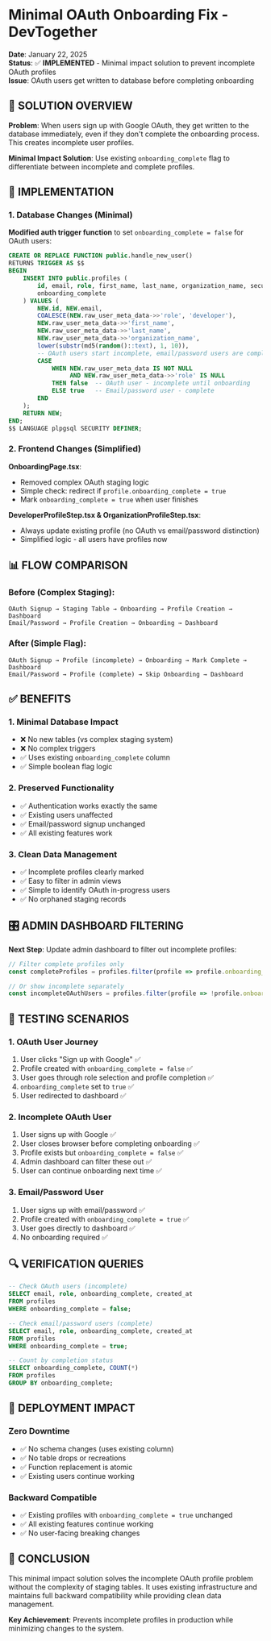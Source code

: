 # Minimal OAuth Onboarding Fix - DevTogether

**Date**: January 22, 2025  
**Status**: ✅ **IMPLEMENTED** - Minimal impact solution to prevent incomplete OAuth profiles  
**Issue**: OAuth users get written to database before completing onboarding

## 🎯 SOLUTION OVERVIEW

**Problem**: When users sign up with Google OAuth, they get written to the database immediately, even if they don't complete the onboarding process. This creates incomplete user profiles.

**Minimal Impact Solution**: Use existing `onboarding_complete` flag to differentiate between incomplete and complete profiles.

## 🔧 IMPLEMENTATION

### 1. Database Changes (Minimal)
**Modified auth trigger function** to set `onboarding_complete = false` for OAuth users:

```sql
CREATE OR REPLACE FUNCTION public.handle_new_user()
RETURNS TRIGGER AS $$
BEGIN
    INSERT INTO public.profiles (
        id, email, role, first_name, last_name, organization_name, security_string,
        onboarding_complete
    ) VALUES (
        NEW.id, NEW.email,
        COALESCE(NEW.raw_user_meta_data->>'role', 'developer'),
        NEW.raw_user_meta_data->>'first_name',
        NEW.raw_user_meta_data->>'last_name',
        NEW.raw_user_meta_data->>'organization_name',
        lower(substr(md5(random()::text), 1, 10)),
        -- OAuth users start incomplete, email/password users are complete
        CASE 
            WHEN NEW.raw_user_meta_data IS NOT NULL 
                 AND NEW.raw_user_meta_data->>'role' IS NULL 
            THEN false  -- OAuth user - incomplete until onboarding
            ELSE true   -- Email/password user - complete
        END
    );
    RETURN NEW;
END;
$$ LANGUAGE plpgsql SECURITY DEFINER;
```

### 2. Frontend Changes (Simplified)

**OnboardingPage.tsx**:
- Removed complex OAuth staging logic
- Simple check: redirect if `profile.onboarding_complete = true`
- Mark `onboarding_complete = true` when user finishes

**DeveloperProfileStep.tsx & OrganizationProfileStep.tsx**:
- Always update existing profile (no OAuth vs email/password distinction)
- Simplified logic - all users have profiles now

## 📊 FLOW COMPARISON

### Before (Complex Staging):
```
OAuth Signup → Staging Table → Onboarding → Profile Creation → Dashboard
Email/Password → Profile Creation → Onboarding → Dashboard
```

### After (Simple Flag):
```
OAuth Signup → Profile (incomplete) → Onboarding → Mark Complete → Dashboard  
Email/Password → Profile (complete) → Skip Onboarding → Dashboard
```

## ✅ BENEFITS

### 1. **Minimal Database Impact**
- ❌ No new tables (vs complex staging system)
- ❌ No complex triggers
- ✅ Uses existing `onboarding_complete` column
- ✅ Simple boolean flag logic

### 2. **Preserved Functionality**
- ✅ Authentication works exactly the same
- ✅ Existing users unaffected
- ✅ Email/password signup unchanged
- ✅ All existing features work

### 3. **Clean Data Management**
- ✅ Incomplete profiles clearly marked
- ✅ Easy to filter in admin views
- ✅ Simple to identify OAuth in-progress users
- ✅ No orphaned staging records

## 🎛️ ADMIN DASHBOARD FILTERING

**Next Step**: Update admin dashboard to filter out incomplete profiles:

```javascript
// Filter complete profiles only
const completeProfiles = profiles.filter(profile => profile.onboarding_complete)

// Or show incomplete separately
const incompleteOAuthUsers = profiles.filter(profile => !profile.onboarding_complete)
```

## 🧪 TESTING SCENARIOS

### 1. **OAuth User Journey**
1. User clicks "Sign up with Google" ✅
2. Profile created with `onboarding_complete = false` ✅
3. User goes through role selection and profile completion ✅
4. `onboarding_complete` set to `true` ✅
5. User redirected to dashboard ✅

### 2. **Incomplete OAuth User**
1. User signs up with Google ✅
2. User closes browser before completing onboarding ✅
3. Profile exists but `onboarding_complete = false` ✅
4. Admin dashboard can filter these out ✅
5. User can continue onboarding next time ✅

### 3. **Email/Password User**
1. User signs up with email/password ✅
2. Profile created with `onboarding_complete = true` ✅
3. User goes directly to dashboard ✅
4. No onboarding required ✅

## 🔍 VERIFICATION QUERIES

```sql
-- Check OAuth users (incomplete)
SELECT email, role, onboarding_complete, created_at 
FROM profiles 
WHERE onboarding_complete = false;

-- Check email/password users (complete)
SELECT email, role, onboarding_complete, created_at 
FROM profiles 
WHERE onboarding_complete = true;

-- Count by completion status
SELECT onboarding_complete, COUNT(*) 
FROM profiles 
GROUP BY onboarding_complete;
```

## 🚀 DEPLOYMENT IMPACT

### **Zero Downtime**
- ✅ No schema changes (uses existing column)
- ✅ No table drops or recreations
- ✅ Function replacement is atomic
- ✅ Existing users continue working

### **Backward Compatible**
- ✅ Existing profiles with `onboarding_complete = true` unchanged
- ✅ All existing features continue working
- ✅ No user-facing breaking changes

## 🎯 CONCLUSION

This minimal impact solution solves the incomplete OAuth profile problem without the complexity of staging tables. It uses existing infrastructure and maintains full backward compatibility while providing clean data management.

**Key Achievement**: Prevents incomplete profiles in production while minimizing changes to the system. 